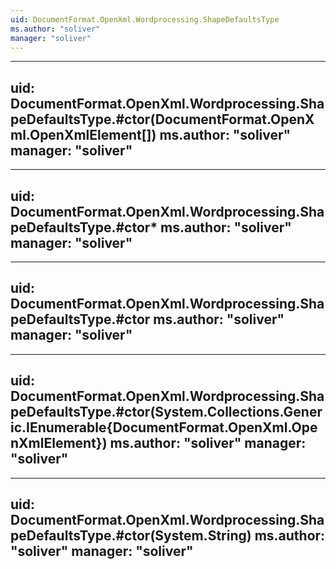```yaml
---
uid: DocumentFormat.OpenXml.Wordprocessing.ShapeDefaultsType
ms.author: "soliver"
manager: "soliver"
---
```


---
uid: DocumentFormat.OpenXml.Wordprocessing.ShapeDefaultsType.#ctor(DocumentFormat.OpenXml.OpenXmlElement[])
ms.author: "soliver"
manager: "soliver"
---

---
uid: DocumentFormat.OpenXml.Wordprocessing.ShapeDefaultsType.#ctor*
ms.author: "soliver"
manager: "soliver"
---

---
uid: DocumentFormat.OpenXml.Wordprocessing.ShapeDefaultsType.#ctor
ms.author: "soliver"
manager: "soliver"
---

---
uid: DocumentFormat.OpenXml.Wordprocessing.ShapeDefaultsType.#ctor(System.Collections.Generic.IEnumerable{DocumentFormat.OpenXml.OpenXmlElement})
ms.author: "soliver"
manager: "soliver"
---

---
uid: DocumentFormat.OpenXml.Wordprocessing.ShapeDefaultsType.#ctor(System.String)
ms.author: "soliver"
manager: "soliver"
---
